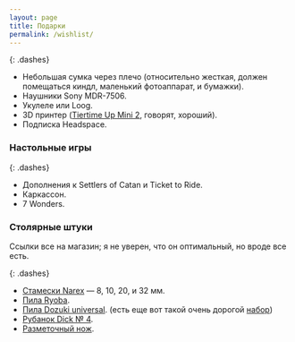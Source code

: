 ```yaml
---
layout: page
title: Подарки
permalink: /wishlist/
---
```


{: .dashes}
- Небольшая сумка через плечо (относительно жесткая, должен помещаться киндл, маленький фотоаппарат, и бумажки).
- Наушники Sony MDR-7506.
- Укулеле или Loog.
- 3D принтер ([Tiertime Up Mini 2](https://market.yandex.ru/search?cvredirect=2&text=tiertime%20up%20mini%202&local-offers-first=0&deliveryincluded=0&onstock=1), говорят, хороший).
- Подписка Headspace.

### Настольные игры

{: .dashes}
- Дополнения к Settlers of Catan и Ticket to Ride.
- Каркассон.
- 7 Wonders.

### Столярные штуки

Ссылки все на магазин; я не уверен, что он оптимальный, но вроде все есть.

{: .dashes}
- [Стамески Narex](http://www.kalpa-vriksa.ru/catalog/stameski_narex/) — 8, 10, 20, и 32 мм.
- [Пила Ryoba](http://www.kalpa-vriksa.ru/catalog/pily_dvustoronnie/12511/).
- [Пила Dozuki universal](http://www.kalpa-vriksa.ru/catalog/obushkovye_pily/4955/). (есть еще вот такой очень дорогой [набор](http://arsenalmastera.ru/goods/Pily-yaponskie-Ryoba-Dozuki-Kataba#show_tab_1))
- [Рубанок Dick № 4](http://www.kalpa-vriksa.ru/catalog/rubanki_3_4_i_4_1_2/31107/).
- [Разметочный нож](http://www.kalpa-vriksa.ru/catalog/razmetochnye_i_stolyarnye_nozhi/14005/).

